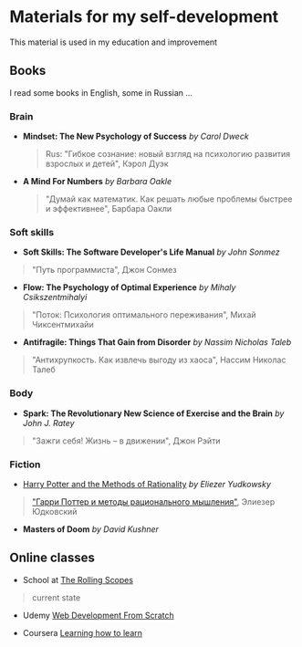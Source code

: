 # Materials for my self-development

This material is used in my education and improvement

## Books
I read some books in English, some in Russian ...

### Brain

* **Mindset: The New Psychology of Success**
	_by Carol  Dweck_
	>Rus: "Гибкое сознание: новый взгляд на психологию развития взрослых и детей", Кэрол Дуэк
	
* **A Mind For Numbers** 
_by Barbara Oakle_
	>"Думай как математик. Как решать любые проблемы быстрее и эффективнее", Барбара Оакли
	

### Soft skills
* **Soft Skills: The Software Developer's Life Manual** _by John Sonmez_
>"Путь программиста", Джон Сонмез

* **Flow: The Psychology of Optimal Experience**
_by Mihaly Csikszentmihalyi_
>"Поток: Психология оптимального переживания", Михай Чиксентмихайи
	
* **Antifragile: Things That Gain from Disorder**
_by Nassim Nicholas Taleb_
> "Антихрупкость. Как извлечь выгоду из хаоса", Нассим Николас Талеб

### Body
* **Spark: The Revolutionary New Science of Exercise and the Brain** _by  John J. Ratey_
>"Зажги себя! Жизнь – в движении", Джон Рэйти
	
### Fiction

* [Harry Potter and the Methods of Rationality](http://www.hpmor.com/)
_by Eliezer Yudkowsky_
> ["Гарри Поттер и методы рационального мышления"](https://hpmor.ru/), Элиезер Юдковский	
* **Masters of Doom** _by David Kushner_

##  Online classes

* School at [The Rolling Scopes](https://rollingscopes.com/)
> current state

* Udemy [Web Development From Scratch](https://www.udemy.com/course/web-development-learn-by-doing-html5-css3-from-scratch-introductory/learn/lecture/364396#overview)

* Coursera [Learning how to learn](https://www.coursera.org/learn/learning-how-to-learn/home/welcome)